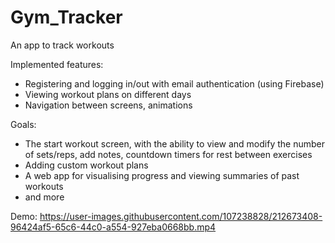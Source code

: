 # Gym_Tracker

An app to track workouts 

Implemented features:
- Registering and logging in/out with email authentication (using Firebase)
- Viewing workout plans on different days
- Navigation between screens, animations

Goals:
- The start workout screen, with the ability to view and modify the number of sets/reps, add notes, countdown timers for rest between exercises
- Adding custom workout plans
- A web app for visualising progress and viewing summaries of past workouts
- and more

Demo:
https://user-images.githubusercontent.com/107238828/212673408-96424af5-65c6-44c0-a554-927eba0668bb.mp4


